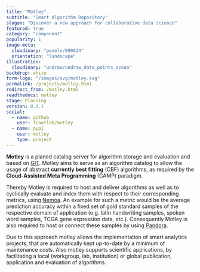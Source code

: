 ```yaml
---
title: "Motley"
subtitle: "Smart Algorithm Repository"
slogan: "Discover a new approach for collaborative data science"
featured: true
category: "component"
popularity: 1
image-meta:
  cloudinary: "pexels/990824"
  orientation: "landscape"
illustration:
  cloudinary: "undraw/undraw_data_points_ocean"
backdrop: white
form-logo: "/images/svg/motley.svg"
permalink: /projects/motley.html
redirect_from: /motley.html
readthedocs: motley
stage: Planning
version: 0.0.1
social:
  - name: github
    user: frootlab/motley
  - name: pypi
    user: motley
    type: project
---
```


**Motley** is a planed catalog server for algorithm storage and evaluation and
based on [GIT](https://git-scm.com/). Motley aims to serve as an algorithm
catalog to allow the usage of abstract **currently best fitting** (CBF)
algorithms, as required by the **Cloud-Assisted Meta Programming** (CAMP)
paradigm.

Thereby Motley is required to host and deliver algorithms as well as to
cyclically evaluate and index them with respect to their corresponding metrics,
using [Nemoa](https://github.com/frootlab/nemoa). An example for such a metric
would be the average prediction accuracy within a fixed set of gold standard
samples of the respective domain of application (e.g. latin handwriting samples,
spoken word samples, TCGA gene expression data, etc.). Consequently Motley is
also required to host or connect these samples by using
[Pandora](https://github.com/frootlab/pandora).

Due to this approach motley allows the implementation of smart analytics
projects, that are automatically kept up-to-date by a minimum of maintenance
costs. Also motley supports scientific applications, by facilitating a local
(workgroup, lab, institution) or global publication, application and evaluation
of algorithms.
